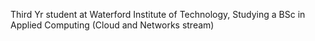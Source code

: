 Third Yr student at Waterford Institute of Technology, Studying a BSc in Applied Computing (Cloud and Networks stream)
